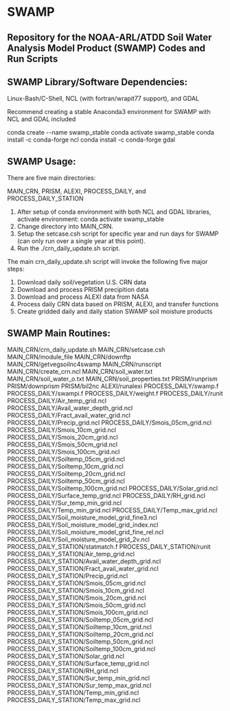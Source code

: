 # SWAMP
## Repository for the NOAA-ARL/ATDD Soil Water Analysis Model Product (SWAMP) Codes and Run Scripts

## SWAMP Library/Software Dependencies:

Linux-Bash/C-Shell, NCL (with fortran/wrapit77 support), and GDAL

Recommend creating a stable Anaconda3 environment for SWAMP with NCL and GDAL included

conda create --name swamp_stable
conda activate swamp_stable
conda install -c conda-forge ncl
conda install -c conda-forge gdal

## SWAMP Usage:

There are five main directories:

MAIN_CRN, PRISM, ALEXI, PROCESS_DAILY, and PROCESS_DAILY_STATION

1.  After setup of conda environment with both NCL and GDAL libraries, activate environment:  conda activate swamp_stable
2.  Change directory into MAIN_CRN.
3.  Setup the setcase.csh script for specific year and run days for SWAMP (can only run over a single year at this point).
4.  Run the ./crn_daily_update.sh script.

The main crn_daily_update.sh script will invoke the following five major steps:

1. Download daily soil/vegetation U.S. CRN data
2. Download and process PRISM precipition data
3. Download and process ALEXI data from NASA
4. Process daily CRN data based on PRISM, ALEXI, and transfer functions
5. Create gridded daily and daily station SWAMP soil moisture products 

## SWAMP Main Routines:

MAIN_CRN/crn_daily_update.sh
MAIN_CRN/setcase.csh
MAIN_CRN/module_file
MAIN_CRN/downftp
MAIN_CRN/getvegsoilnc4swamp
MAIN_CRN/runscript
MAIN_CRN/create_crn.ncl
MAIN_CRN/soil_water.txt
MAIN_CRN/soil_water_o.txt
MAIN_CRN/soil_properties.txt
PRISM/runprism
PRISM/downprism
PRISM/bil2nc
ALEXI/runalexi
PROCESS_DAILY/swamp.f
PROCESS_DAILY/swampi.f
PROCESS_DAILY/weight.f
PROCESS_DAILY/runit
PROCESS_DAILY/Air_temp_grid.ncl
PROCESS_DAILY/Avail_water_depth_grid.ncl
PROCESS_DAILY/Fract_avail_water_grid.ncl
PROCESS_DAILY/Precip_grid.ncl
PROCESS_DAILY/Smois_05cm_grid.ncl
PROCESS_DAILY/Smois_10cm_grid.ncl
PROCESS_DAILY/Smois_20cm_grid.ncl
PROCESS_DAILY/Smois_50cm_grid.ncl
PROCESS_DAILY/Smois_100cm_grid.ncl
PROCESS_DAILY/Soiltemp_05cm_grid.ncl
PROCESS_DAILY/Soiltemp_10cm_grid.ncl
PROCESS_DAILY/Soiltemp_20cm_grid.ncl
PROCESS_DAILY/Soiltemp_50cm_grid.ncl
PROCESS_DAILY/Soiltemp_100cm_grid.ncl
PROCESS_DAILY/Solar_grid.ncl
PROCESS_DAILY/Surface_temp_grid.ncl
PROCESS_DAILY/RH_grid.ncl
PROCESS_DAILY/Sur_temp_min_grid.ncl
PROCESS_DAILY/Temp_min_grid.ncl
PROCESS_DAILY/Temp_max_grid.ncl
PROCESS_DAILY/Soil_moisture_model_grid_fine3.ncl
PROCESS_DAILY/Soil_moisture_model_grid_index.ncl
PROCESS_DAILY/Soil_moisture_model_grid_fine_rel.ncl
PROCESS_DAILY/Soil_moisture_model_grid_2v.ncl
PROCESS_DAILY_STATION/statmatch.f
PROCESS_DAILY_STATION/runit
PROCESS_DAILY_STATION/Air_temp_grid.ncl
PROCESS_DAILY_STATION/Avail_water_depth_grid.ncl
PROCESS_DAILY_STATION/Fract_avail_water_grid.ncl
PROCESS_DAILY_STATION/Precip_grid.ncl
PROCESS_DAILY_STATION/Smois_05cm_grid.ncl
PROCESS_DAILY_STATION/Smois_10cm_grid.ncl
PROCESS_DAILY_STATION/Smois_20cm_grid.ncl
PROCESS_DAILY_STATION/Smois_50cm_grid.ncl
PROCESS_DAILY_STATION/Smois_100cm_grid.ncl
PROCESS_DAILY_STATION/Soiltemp_05cm_grid.ncl
PROCESS_DAILY_STATION/Soiltemp_10cm_grid.ncl
PROCESS_DAILY_STATION/Soiltemp_20cm_grid.ncl
PROCESS_DAILY_STATION/Soiltemp_50cm_grid.ncl
PROCESS_DAILY_STATION/Soiltemp_100cm_grid.ncl
PROCESS_DAILY_STATION/Solar_grid.ncl
PROCESS_DAILY_STATION/Surface_temp_grid.ncl
PROCESS_DAILY_STATION/RH_grid.ncl
PROCESS_DAILY_STATION/Sur_temp_min_grid.ncl
PROCESS_DAILY_STATION/Sur_temp_max_grid.ncl
PROCESS_DAILY_STATION/Temp_min_grid.ncl
PROCESS_DAILY_STATION/Temp_max_grid.ncl
